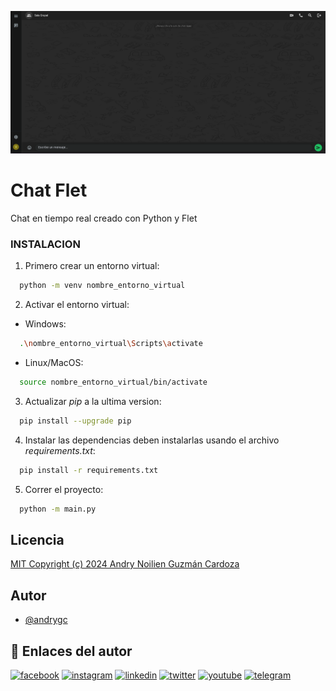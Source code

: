 ![Chat Flet](./assets/screenshots/screenshot.png?raw=true "Chat Flet")

# Chat Flet 
Chat en tiempo real creado con Python y Flet

### INSTALACION
1. Primero crear un entorno virtual:
```bash
  python -m venv nombre_entorno_virtual
```

2. Activar el entorno virtual:
- Windows:
```bash
  .\nombre_entorno_virtual\Scripts\activate
```
- Linux/MacOS:
```bash
  source nombre_entorno_virtual/bin/activate
```

3. Actualizar *pip* a la ultima version:
```bash
  pip install --upgrade pip
```

4. Instalar las dependencias deben instalarlas usando el archivo *requirements.txt*:
```bash
  pip install -r requirements.txt
```

5. Correr el proyecto:
```bash
  python -m main.py
```

## Licencia
[MIT Copyright (c) 2024 Andry Noilien Guzmán Cardoza](https://github.com/andrygc/chat_flet/blob/main/LICENSE)


## Autor
- [@andrygc](https://www.github.com/andrygc)


## 🔗 Enlaces del autor
[![facebook](https://img.shields.io/badge/Facebook-1877F2?style=for-the-badge&logo=facebook&logoColor=white)](https://facebook.com/andrynolien)
[![instagram](https://img.shields.io/badge/Instagram-E4405F?style=for-the-badge&logo=instagram&logoColor=white)](https://www.instagram.com/andrycardoza)
[![linkedin](https://img.shields.io/badge/linkedin-0A66C2?style=for-the-badge&logo=linkedin&logoColor=white)](https://www.linkedin.com/in/andry-cardoza)
[![twitter](https://img.shields.io/badge/twitter-1DA1F2?style=for-the-badge&logo=twitter&logoColor=white)](https://twitter.com/@andrycardoza)
[![youtube](https://img.shields.io/badge/YouTube-FF0000?style=for-the-badge&logo=youtube&logoColor=white)](https://youtube.com/@andrycardoza)
[![telegram](https://img.shields.io/badge/Telegram-2CA5E0?style=for-the-badge&logo=telegram&logoColor=white)](https://t.me/andry_cardoza)
